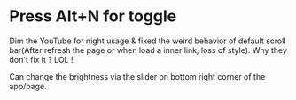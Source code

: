 # Press Alt+N for toggle

Dim the YouTube for night usage & fixed the weird behavior of default scroll bar(After refresh the page or when load a inner link, loss of style). Why they don't fix it ? LOL !

Can change the brightness via the slider on bottom right corner of the app/page.
